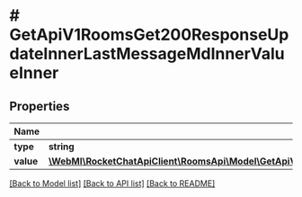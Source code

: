 # # GetApiV1RoomsGet200ResponseUpdateInnerLastMessageMdInnerValueInner

## Properties

Name | Type | Description | Notes
------------ | ------------- | ------------- | -------------
**type** | **string** |  | [optional]
**value** | [**\WebMI\RocketChatApiClient\RoomsApi\Model\GetApiV1RoomsGet200ResponseUpdateInnerLastMessageMdInnerValueInnerValueInner[]**](GetApiV1RoomsGet200ResponseUpdateInnerLastMessageMdInnerValueInnerValueInner.md) |  | [optional]

[[Back to Model list]](../../README.md#models) [[Back to API list]](../../README.md#endpoints) [[Back to README]](../../README.md)
